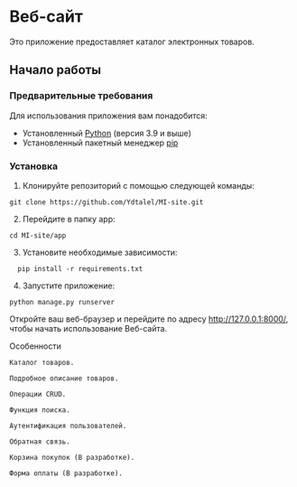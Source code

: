 # Веб-сайт

Это приложение предоставляет каталог электронных товаров. 

## Начало работы

### Предварительные требования

Для использования приложения вам понадобится:

- Установленный [Python](https://www.python.org/downloads/) (версия 3.9 и выше)
- Установленный пакетный менеджер [pip](https://pip.pypa.io/en/stable/installing/)

### Установка

1. Клонируйте репозиторий с помощью следующей команды:

  ```
  git clone https://github.com/Ydtalel/MI-site.git
  ```
2. Перейдите в папку app:
  ```
  cd MI-site/app
  ```
3. Установите необходимые зависимости:

  ```
    pip install -r requirements.txt
  ```

4. Запустите приложение:

  ```
  python manage.py runserver
  ```
Откройте ваш веб-браузер и перейдите по адресу http://127.0.0.1:8000/, чтобы начать использование Веб-сайта.

Особенности

    Каталог товаров.

    Подробное описание товаров.

    Операции CRUD.

    Функция поиска.

    Аутентификация пользователей.

    Обратная связь.

    Корзина покупок (В разработке).

    Форма оплаты (В разработке).



